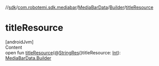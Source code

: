 //[sdk](../../../../index.md)/[com.robotemi.sdk.mediabar](../../index.md)/[MediaBarData](../index.md)/[Builder](index.md)/[titleResource](title-resource.md)



# titleResource  
[androidJvm]  
Content  
open fun [titleResource](title-resource.md)(@[StringRes](https://developer.android.com/reference/kotlin/androidx/annotation/StringRes.html)()titleResource: [Int](https://kotlinlang.org/api/latest/jvm/stdlib/kotlin/-int/index.html)): [MediaBarData.Builder](index.md)  



